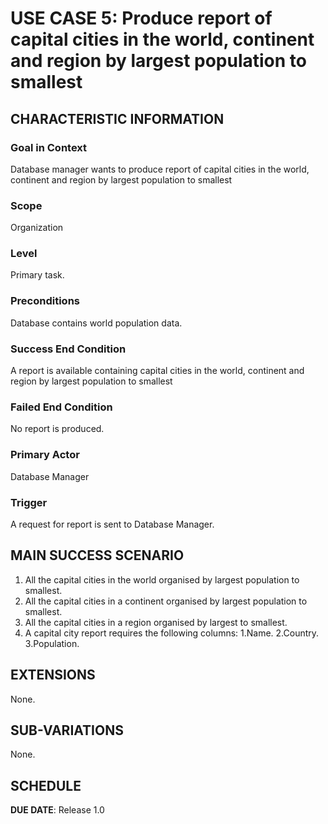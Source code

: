 # USE CASE 5: Produce report of capital cities in the world, continent and region by largest population to smallest


## CHARACTERISTIC INFORMATION

### Goal in Context

Database manager wants to produce report of capital cities in the world, continent and region by largest population to smallest

### Scope

Organization

### Level

Primary task.

### Preconditions

Database contains world population data.

### Success End Condition

A report is available containing capital cities in the world, continent and region by largest population to smallest

### Failed End Condition

No report is produced.

### Primary Actor

Database Manager

### Trigger

A request for report is sent to Database Manager.

## MAIN SUCCESS SCENARIO


1. All the capital cities in the world organised by largest population to smallest.
2. All the capital cities in a continent organised by largest population to smallest.
3. All the capital cities in a region organised by largest to smallest.
4. A capital city report requires the following columns:
   1.Name.
   2.Country.
   3.Population.

## EXTENSIONS

None.

## SUB-VARIATIONS

None.

## SCHEDULE

**DUE DATE**: Release 1.0